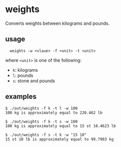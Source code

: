# weights
Converts weights between kilograms and pounds.

## usage
```
  weights -w <vlaue> -f <unit> -t <unit>
```

where `<unit>` is one of the following:
- `k`: kilograms
- `l`: pounds
- `s`: stone and pounds

## examples
```
$ ./out/weights -f k -t l -w 100
100 kg is approximately equal to 220.462 lb

$ ./out/weights -f k -t s -w 100
100 kg is approximately equal to 15 st 10.4623 lb

$ ./out/weights -f s -t k -w "15 10"
15 st 10 lb is approximately equal to 99.7903 kg
```
